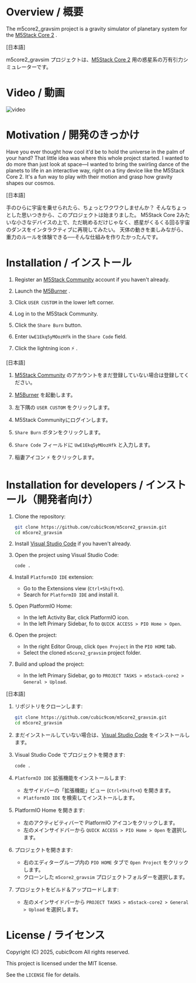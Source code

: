 
# Overview / 概要

The m5core2_gravsim project is a gravity simulator of planetary system for the [M5Stack Core 2](https://docs.m5stack.com/#/en/core/core2) .

\[日本語\]

m5core2_gravsim プロジェクトは、[M5Stack Core 2](https://docs.m5stack.com/#/en/core/core2) 用の惑星系の万有引力シミュレーターです。

# Video / 動画

![video](video.gif)

# Motivation / 開発のきっかけ

Have you ever thought how cool it'd be to hold the universe in the palm of your hand?
That little idea was where this whole project started.
I wanted to do more than just look at space—I wanted to bring the swirling dance of the planets to life in an interactive way, right on a tiny device like the M5Stack Core 2.
It's a fun way to play with their motion and grasp how gravity shapes our cosmos.

\[日本語\]

手のひらに宇宙を乗せられたら、ちょっとワクワクしませんか？
そんなちょっとした思いつきから、このプロジェクトは始まりました。
M5Stack Core 2みたいな小さなデバイスの上で、ただ眺めるだけじゃなく、惑星がくるくる回る宇宙のダンスをインタラクティブに再現してみたい。
天体の動きを楽しみながら、重力のルールを体験できる──そんな仕組みを作りたかったんです。

# Installation / インストール

1. Register an [M5Stack Community](https://community.m5stack.com/) account if you haven't already.

1. Launch the [M5Burner](https://docs.m5stack.com/en/download) .

1. Click `USER CUSTOM` in the lower left corner.

1. Log in to the M5Stack Community.

1. Click the `Share Burn` button.

1. Enter `UwE1Ekq5yMOozHfk` in the `Share Code` field.

1. Click the lightning icon :zap: .

\[日本語\]

1. [M5Stack Community](https://community.m5stack.com/) のアカウントをまだ登録していない場合は登録してください。

1. [M5Burner](https://docs.m5stack.com/en/download) を起動します。

1. 左下隅の `USER CUSTOM` をクリックします。

1. M5Stack Communityにログインします。

1. `Share Burn` ボタンをクリックします。

1. `Share Code` フィールドに `UwE1Ekq5yMOozHfk` と入力します。

1. 稲妻アイコン :zap: をクリックします。

# Installation for developers / インストール（開発者向け）

1. Clone the repository:
    ```sh
    git clone https://github.com/cubic9com/m5core2_gravsim.git
    cd m5core2_gravsim
    ```

1. Install [Visual Studio Code](https://code.visualstudio.com/) if you haven't already.

1. Open the project using Visual Studio Code:
    ```sh
    code .
    ```

1. Install `PlatformIO IDE` extension:
    - Go to the Extensions view (`Ctrl+Shift+X`).
    - Search for `PlatformIO IDE` and install it.

1. Open PlatformIO Home:
    - In the left Activity Bar, click PlatformIO icon.
    - In the left Primary Sidebar, fo to `QUICK ACCESS > PIO Home > Open`.

1. Open the project:
    - In the right Editor Group, click `Open Project` in the `PIO HOME` tab.
    - Select the cloned `m5core2_gravsim` project folder.

1. Build and upload the project:
    - In the left Primary Sidebar, go to `PROJECT TASKS > m5stack-core2 > General > Upload`.

\[日本語\]

1. リポジトリをクローンします:
    ```sh
    git clone https://github.com/cubic9com/m5core2_gravsim.git
    cd m5core2_gravsim
    ```

1. まだインストールしていない場合は、[Visual Studio Code](https://code.visualstudio.com/) をインストールします。

1. Visual Studio Code でプロジェクトを開きます:
    ```sh
    code .
    ```

1. `PlatformIO IDE` 拡張機能をインストールします:
    - 左サイドバーの「拡張機能」ビュー (`Ctrl+Shift+X`) を開きます。
    - `PlatformIO IDE` を検索してインストールします。

1. PlatformIO Home を開きます:
    - 左のアクティビティバーで PlatformIO アイコンをクリックします。
    - 左のメインサイドバーから `QUICK ACCESS > PIO Home > Open` を選択します。

1. プロジェクトを開きます:
    - 右のエディターグループ内の `PIO HOME` タブで `Open Project` をクリックします。
    - クローンした `m5core2_gravsim` プロジェクトフォルダーを選択します。

1. プロジェクトをビルド＆アップロードします:
    - 左のメインサイドバーから `PROJECT TASKS > m5stack-core2 > General > Upload` を選択します。

# License / ライセンス

Copyright (C) 2025, cubic9com All rights reserved.

This project is licensed under the MIT license.

See the `LICENSE` file for details.
